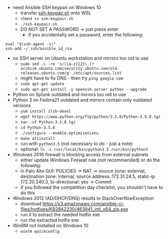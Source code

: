 - need Ansible SSH keypair on Windows 10
  - transfer [ssh-keypair.sh](../Scripts/ssh-keypair.sh) onto WSL
  - `chmod +x ssh-keypair.sh`
  - `./ssh-keypair.sh`
  - DO NOT SET A PASSWORD -> just press enter
    - if you accidentally set a password, enter the following:
```
eval "$(ssh-agent -s)"
ssh-add ~/.ssh/ansible_id_rsa
```
- no SSH server on Ubuntu workstation and mirrors too old to use
  - `sudo sed -i -re 's/([a-z]{2}\.)?archive.ubuntu.com|security.ubuntu.com/old-releases.ubuntu.com/g' /etc/apt/sources.list`
  - might have to fix DNS - then try `ping google.com`
  - `sudo apt-get update`
  - `sudo apt-get install -y openssh-server python --upgrade`
- Python on Splunk outdated and mirrors too old to use
- Python 3 on Fedora21 outdated and mirrors contain only outdated versions
  - `yum install zlib-devel`
  - `wget https://www.python.org/ftp/python/3.5.8/Python-3.5.8.tgz`
  - `tar -xf Python-3.5.8.tgz`
  - `cd Python-3.5.8`
  - `./configure --enable-optimizations`
  - `make altinstall`
  - run with `python3.5` (not necessary to do - just a note)
  - optional: `ln -s /usr/local/bin/python3.5 /usr/bin/python3`
- Windows 2016 firewall is blocking access from external subnets
  - either update Windows Firewall rule (not recommended) or do the following:
  - in Palo Alto GUI: POLICIES -> NAT -> source zone: external, destination zone: internal, source address: 172.31.24.5, static-ip 172.20.240.3, bi-directional: yes -> Commit
  - if you followed the competition day checklist, you shouldn't have to do this
- Windows 2012 (AD/DHCP/DNS) results in StackOverflowException
  - download https://s3.amazonaws.com/ansible-ci-files/hotfixes/KB2842230/463941_intl_x64_zip.exe
  - run it to extract the needed hotfix exe
  - run the extracted hotfix exe
- WinRM not installed on Windows 10
  - `winrm quickconfig`
